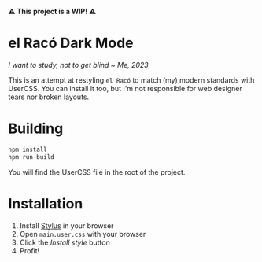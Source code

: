 **:warning: This project is a WIP! :warning:**

# el Racó Dark Mode
*I want to study, not to get blind ~ Me, 2023*

This is an attempt at restyling `el Racó` to match (my) modern standards with UserCSS. You can install it too, but I'm not responsible
for web designer tears nor broken layouts.

# Building
```sh
npm install
npm run build
```
You will find the UserCSS file in the root of the project.

# Installation
1. Install [Stylus](https://add0n.com/stylus.html) in your browser
2. Open `main.user.css` with your browser
3. Click the *Install style* button
4. Profit!
